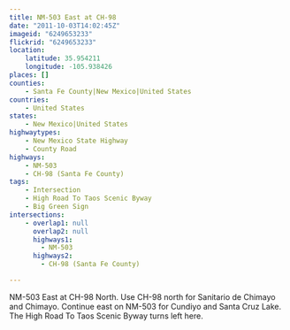 ```yaml
---
title: NM-503 East at CH-98
date: "2011-10-03T14:02:45Z"
imageid: "6249653233"
flickrid: "6249653233"
location:
    latitude: 35.954211
    longitude: -105.938426
places: []
counties:
    - Santa Fe County|New Mexico|United States
countries:
    - United States
states:
    - New Mexico|United States
highwaytypes:
    - New Mexico State Highway
    - County Road
highways:
    - NM-503
    - CH-98 (Santa Fe County)
tags:
    - Intersection
    - High Road To Taos Scenic Byway
    - Big Green Sign
intersections:
    - overlap1: null
      overlap2: null
      highways1:
        - NM-503
      highways2:
        - CH-98 (Santa Fe County)

---
```

NM-503 East at CH-98 North.  Use CH-98 north for Sanitario de Chimayo and Chimayo.  Continue east on NM-503 for Cundiyo and Santa Cruz Lake.  The High Road To Taos Scenic Byway turns left here.